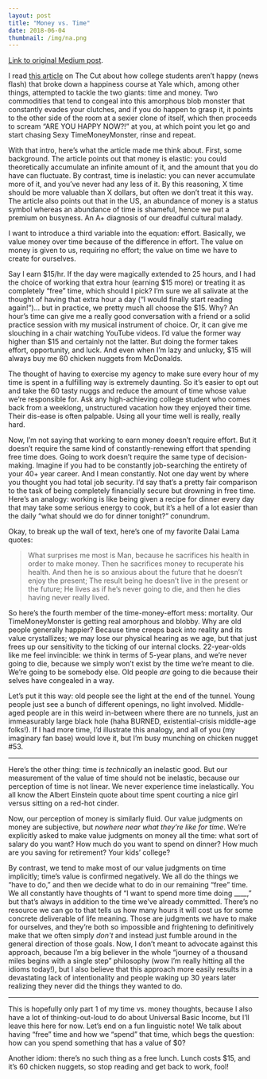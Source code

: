 ```yaml
---
layout: post
title: "Money vs. Time"
date: 2018-06-04
thumbnail: /img/na.png
---
```


[Link to original Medium post](https://medium.com/@paul.n.gregg/money-vs-time-271b39a1dbb7).

I read [this article](https://www.thecut.com/2018/05/how-to-be-happy.html) on The Cut about how college students aren’t happy (news flash) that broke down a happiness course at Yale which, among other things, attempted to tackle the two giants: time and money. Two commodities that tend to congeal into this amorphous blob monster that constantly evades your clutches, and if you do happen to grasp it, it points to the other side of the room at a sexier clone of itself, which then proceeds to scream “ARE YOU HAPPY NOW?!” at you, at which point you let go and start chasing Sexy TimeMoneyMonster, rinse and repeat.

With that intro, here’s what the article made me think about. First, some background. The article points out that money is elastic: you could theoretically accumulate an infinite amount of it, and the amount that you do have can fluctuate. By contrast, time is inelastic: you can never accumulate more of it, and you’ve never had any less of it. By this reasoning, X time should be more valuable than X dollars, but often we don’t treat it this way. The article also points out that in the US, an abundance of money is a status symbol whereas an abundance of time is shameful, hence we put a premium on busyness. An A+ diagnosis of our dreadful cultural malady.

I want to introduce a third variable into the equation: effort. Basically, we value money over time because of the difference in effort. The value on money is given to us, requiring no effort; the value on time we have to create for ourselves.

Say I earn $15/hr. If the day were magically extended to 25 hours, and I had the choice of working that extra hour (earning $15 more) or treating it as completely “free” time, which should I pick? I’m sure we all salivate at the thought of having that extra hour a day (“I would finally start reading again!”)… but in practice, we pretty much all choose the $15. Why? An hour’s time can give me a really good conversation with a friend or a solid practice session with my musical instrument of choice. Or, it can give me slouching in a chair watching YouTube videos. I’d value the former way higher than $15 and certainly not the latter. But doing the former takes effort, opportunity, and luck. And even when I’m lazy and unlucky, $15 will always buy me 60 chicken nuggets from McDonalds.

The thought of having to exercise my agency to make sure every hour of my time is spent in a fulfilling way is extremely daunting. So it’s easier to opt out and take the 60 tasty nuggs and reduce the amount of time whose value we’re responsible for. Ask any high-achieving college student who comes back from a weeklong, unstructured vacation how they enjoyed their time. Their dis-ease is often palpable. Using all your time well is really, really hard.

Now, I’m not saying that working to earn money doesn’t require effort. But it doesn’t require the same kind of constantly-renewing effort that spending free time does. Going to work doesn’t require the same type of decision-making. Imagine if you had to be constantly job-searching the entirety of your 40+ year career. And I mean constantly. Not one day went by where you thought you had total job security. I’d say that’s a pretty fair comparison to the task of being completely financially secure but drowning in free time. Here’s an analogy: working is like being given a recipe for dinner every day that may take some serious energy to cook, but it’s a hell of a lot easier than the daily “what should we do for dinner tonight?” conundrum.

Okay, to break up the wall of text, here’s one of my favorite Dalai Lama quotes:
> What surprises me most is Man, because he sacrifices his health in order to make money. Then he sacrifices money to recuperate his health. And then he is so anxious about the future that he doesn’t enjoy the present; The result being he doesn’t live in the present or the future; He lives as if he’s never going to die, and then he dies having never really lived.

So here’s the fourth member of the time-money-effort mess: mortality. Our TimeMoneyMonster is getting real amorphous and blobby. Why are old people generally happier? Because time creeps back into reality and its value crystallizes; we may lose our physical hearing as we age, but that just frees up our sensitivity to the ticking of our internal clocks. 22-year-olds like me feel invincible: we think in terms of 5-year plans, and we’re never going to die, because we simply won’t exist by the time we’re meant to die. We’re going to be somebody else. Old people *are* going to die because their selves have congealed in a way.

Let’s put it this way: old people see the light at the end of the tunnel. Young people just see a bunch of different openings, no light involved. Middle-aged people are in this weird in-between where there are no tunnels, just an immeasurably large black hole (haha BURNED, existential-crisis middle-age folks!). If I had more time, I’d illustrate this analogy, and all of you (my imaginary fan base) would love it, but I’m busy munching on chicken nugget #53.

* * *

Here’s the other thing: time is *technically* an inelastic good. But our measurement of the value of time should not be inelastic, because our perception of time is not linear. We never experience time inelastically. You all know the Albert Einstein quote about time spent courting a nice girl versus sitting on a red-hot cinder.

Now, our perception of money is similarly fluid. Our value judgments on money are subjective, but *nowhere near what they’re like for time*. We’re explicitly asked to make value judgments on money all the time: what sort of salary do you want? How much do you want to spend on dinner? How much are you saving for retirement? Your kids’ college?

By contrast, we tend to make most of our value judgments on time implicitly; time’s value is confirmed negatively. We all do the things we “have to do,” and then we decide what to do in our remaining “free” time. We all constantly have thoughts of “I want to spend more time doing ____,” but that’s always in addition to the time we’ve already committed. There’s no resource we can go to that tells us how many hours it will cost us for some concrete deliverable of life meaning. Those are judgments we have to make for ourselves, and they’re both so impossible and frightening to definitively make that we often simply *don't* and instead just fumble around in the general direction of those goals. Now, I don’t meant to advocate against this approach, because I’m a big believer in the whole “journey of a thousand miles begins with a single step” philosophy (wow I’m really hitting all the idioms today!), but I also believe that this approach more easily results in a devastating lack of intentionality and people waking up 30 years later realizing they never did the things they wanted to do.

* * *

This is hopefully only part 1 of my time vs. money thoughts, because I also have a lot of thinking-out-loud to do about Universal Basic Income, but I’ll leave this here for now. Let’s end on a fun linguistic note! We talk about having “free” time and how we “spend” that time, which begs the question: how can you spend something that has a value of $0?

Another idiom: there’s no such thing as a free lunch. Lunch costs $15, and it’s 60 chicken nuggets, so stop reading and get back to work, fool!
